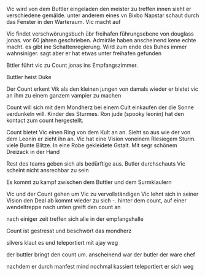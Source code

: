 Vic wird von dem Buttler eingeladen den meister zu treffen
innen sieht er verschiedene gemälde. unter anderem eines vn Bixbo
Napstar schaut durch das Fenster in den Warteraum. Vic macht auf

Vic findet verschwörungsbuch übr freihafen führungsebene von douglass jonas. vor 60 jahren geschrieben.
Admiräle haben anscheinend kene echte macht. es gibt ine Schattenregierung. Wird zum ende des Buhes immer wahnsiniger. sagt aber er hat etwas unter freihafen gefunden

Bttler führt vic  zu Count jonas ins Empfangszimmer.

Buttler heist Duke

Der Count erkent Vik als den kleinen jungen von damals wieder
er bietet vic an ihm zu einem ganzem vampier zu machen

Count will sich mit dem Mondherz bei einem Cult einkaufen der die Sonne verdunkeln will. Kinder des Sturmes. Ron jude (spooky leonin) hat den kontact zum count hergestellt.

Count bietet Vic einen Ring von dem Kult an an. Sieht so aus wie der von dem Leonin
er zieht ihn an.
Vic hat eine Vision voneinem Riesiegem Sturm. viele Bunte Blitze. In eine Robe gekleidete Gstalt. Mit segr schönem Dreizack in der Hand

Rest des teams geben sich als bedürftige aus. Butler durchschauts
Vic scheint nicht ansrechbar zu sein

Es kommt zu kampf zwischen dem Buttler und dem Surmklaulern 

Vic und der Count gehen um Vic zu vervollständigen
Vic lehnt sich in seiner Vision den Deal ab
kommt wieder zu sich -. hinter dem count, auf einer wendeltreppe nach unten
greift den count an

nach einiger zeit treffen sich alle in der empfangshalle

Count ist gestresst und beschwört das mondherz

silvers klaut es und teleportiert mit ajay weg

der buttler bringt den count um. anscheinend war der butler der ware chef

nachdem er durch manfest mind nochmal kassiert teleportiert er sich weg

